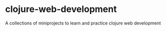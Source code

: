 clojure-web-development
=======================

A collections of miniprojects to learn and practice clojure web development
